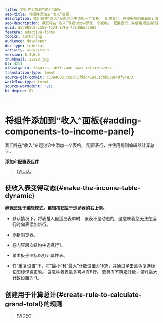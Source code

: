 ```yaml
---
title: 将组件添加到“收入”面板
seo-title: 将组件添加到“收入”面板
description: 我们将在“收入”专题讨论中添加一个表格。 配置表行，并使用规则编辑器计算总计。
seo-description: 我们将在“收入”专题讨论中添加一个表格。 配置表行，并使用规则编辑器计算总计。
uuid: d5c98561-c559-4624-976a-7a1486da7e69
feature: adaptive-forms
topics: authoring
audience: developer
doc-type: tutorial
activity: understand
version: 6.4,6.5
thumbnail: 22198.jpg
kt: 4211
discoiquuid: fa483260-38ff-40d8-96a7-1de11d8b792b
translation-type: tm+mt
source-git-commit: c60a46027cc8d71fddd41aa31dbb569e4df94823
workflow-type: tm+mt
source-wordcount: '211'
ht-degree: 0%

---
```



# 将组件添加到“收入”面板{#adding-components-to-income-panel}

我们将在“收入”专题讨论中添加一个表格。 配置表行，并使用规则编辑器计算总计。

**添加和配置表组件**

>[!VIDEO](https://video.tv.adobe.com/v/22198?quality=9&learn=on)



## 使收入表变得动态{#make-the-income-table-dynamic}

**确保您处于编辑模式。编辑按钮位于浏览器的右上侧。**

* 默认情况下，将表插入自适应表单时，该表不是动态的，这意味着您无法在运行时向表添加新行。

* 刷新浏览器。

* 在内容层次结构中选择行1。

* 单击扳手图标以打开属性表。

* 在“重复设置”下，将“最小”和“最大”计数设置为1和5，并通过单击蓝色复选标记图标保存更改。 这意味着表最多可以有5行。 要具有不确定行数，请将最大计数设置为-1。

## 创建用于计算总计{#create-rule-to-calculate-grand-total}的规则


>[!VIDEO](https://video.tv.adobe.com/v/22197?quality=9&learn=on)


